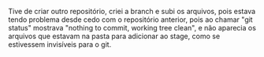 Tive de criar outro repositório, criei a branch e subi os arquivos, pois estava tendo problema desde cedo com o repositório anterior, 
pois ao chamar "git status" mostrava "nothing to commit, working tree clean", 
e não aparecia os arquivos que estavam na pasta para adicionar ao stage, como se estivessem invisíveis para o git.
